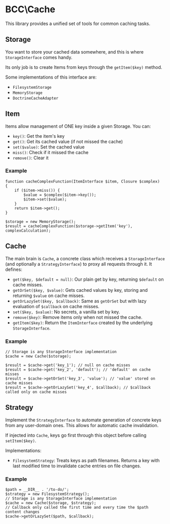 BCC\Cache
=========

This library provides a unified set of tools for common caching tasks.

Storage
-------
You want to store your cached data somewhere, and this is where `StorageInterface` comes handy.

Its only job is to create Items from keys through the `getItem($key)` method.

Some implementations of this interface are:

- `FilesystemStorage`
- `MemoryStorage`
- `DoctrineCacheAdapter`

Item
----
Items allow management of ONE key inside a given Storage. You can:

- `key()`: Get the item's key
- `get()`: Get its cached value (if not missed the cache)
- `set($value)`: Set the cached value
- `miss()`: Check if it missed the cache
- `remove()`: Clear it

### Example

    function cacheComplexFunction(ItemInterface $item, Closure $complex)
    {
        if ($item->miss()) {
            $value = $complex($item->key());
            $item->set($value);
        }
        return $item->get();
    }

    $storage = new MemoryStorage();
    $result = cacheComplexFunction($storage->getItem('key'), complexCalculation);

Cache
-----
The main brain is `Cache`, a concrete class which receives a `StorageInterface` (and optionally a `StrategyInterface`) to proxy all requests through it. It defines:

- `get($key, $default = null)`: Our plain get by key, returning `$default` on cache misses.
- `getOrSet($key, $value)`: Gets cached values by key, storing and returning `$value` on cache misses.
- `getOrLazySet($key, $callback)`: Same as `getOrSet` but with lazy evaluation of `$callback` on cache misses.
- `set($key, $value)`: No secrets, a vanilla set by key.
- `remove($key)`: Remove items only when not missed the cache.
- `getItem($key)`: Return the `ItemInterface` created by the underlying `StorageInterface`.

### Example

    // Storage is any StorageInterface implementation
    $cache = new Cache($storage);

    $result = $cache->get('key_1'); // null on cache misses
    $result = $cache->get('key_2', 'default'); // 'default' on cache misses
    $result = $cache->getOrSet('key_3', 'value'); // 'value' stored on cache misses
    $result = $cache->getOrLazySet('key_4', $callback); // $callback called only on cache misses

Strategy
--------
Implement the `StrategyInterface` to automate generation of concrete keys from any user-domain ones. This allows for automatic cache invalidation.

If injected into `Cache`, keys go first through this object before calling `setItem($key)`.

Implementations:

- `FilesystemStrategy`: Treats keys as path filenames. Returns a key with last modified time to invalidate cache entries on file changes.

### Example

    $path = __DIR__ . '/to-do/';
    $strategy = new FilesystemStrategy();
    // Storage is any StorageInterface implementation
    $cache = new Cache($storage, $strategy);
    // Callback only called the first time and every time the $path content changes
    $cache->getOrLazySet($path, $callback);
